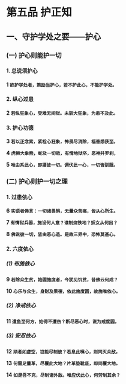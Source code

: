 # 第五品 护正知

## 一、守护学处之要——护心

### (一) 护心则能护一切

#### 1. 总说须护心

**1 `欲护学处者，策励当护心，若不护此心，不能护学处。`**

#### 2. 纵心过患

**2 `若纵狂象心，受难无间狱。未驯大狂象，为患不及此。`**

#### 3. 护心功德

**3 `若以正念索，紧栓心狂象，怖畏尽消除，福善悉获至。`**

**4 `虎狮大象熊，蛇及一切敌，有情地狱卒，恶神并罗刹，`**

**5 `唯由系此心，即摄彼一切。调伏此一心，一切皆驯服。`**

### (二) 护心则护一切之理

#### 1. 过患依心

**6 `实语者佛言：一切诸畏惧，无量众苦痛，皆从心所生。`**

**7 `有情狱兵器，施设何人意？谁制烧铁地？妖女从何出？`**

**8 `佛说彼一切，皆由恶心造。是故三界中，恐怖莫甚心。`**

#### 2. 六度依心

##### (1) 布施依心

**9 `若除众生贫，始圆施度者，今犹见饥贫，昔佛云何成？`**

**10 `心乐与众生，身财及果德，依此施度圆，故施唯依心。`**

##### (2) 净戒依心

**11 `遣鱼至何方，始得不遭伤？断尽恶心时，说为戒度圆。`**

##### (3) 安忍依心

**12 `顽者如虚空，岂能尽制彼？若息此嗔心，则同灭众敌。`**

**13 `何需足量革，尽覆此大地？片革垫靴底，即同覆大地。`**

**14 `如是吾不克，尽制诸外敌。唯应伏此心，何劳制其余？`**
